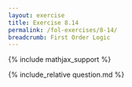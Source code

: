 ```yaml
---
layout: exercise
title: Exercise 8.14
permalink: /fol-exercises/8-14/
breadcrumb: First Order Logic
---
```


{% include mathjax_support %}

<div><i class="arrow-up loader" data-chapter="fol-exercises" data-exercise="ex_14" data-rating="0"></i></div>
{% include_relative question.md %}
